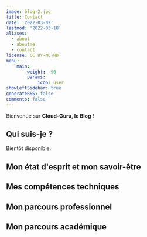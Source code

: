 ```yaml
---
image: blog-2.jpg
title: Contact
date: '2022-03-02'
lastmod: '2022-03-18'
aliases:
  - about
  - aboutme
  - contact
license: CC BY-NC-ND
menu:
    main: 
        weight: -90
        params:
            icon: user
showLeftSidebar: true
generateRSS: false
comments: false
---
```


Bienvenue sur **Cloud-Guru, le Blog** !

## Qui suis-je ?

Bientôt disponible.

## Mon état d'esprit et mon savoir-être

## Mes compétences techniques

## Mon parcours professionnel

## Mon parcours académique
